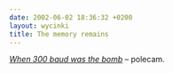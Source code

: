 ```yaml
---
date: 2002-06-02 18:36:32 +0200
layout: wycinki
title: The memory remains
---
```


<cite>[When 300 baud was the bomb](http://www.salon.com/technology/feature/2002/05/31/back_in_the_day/print.html '…na salon.com')</cite> – polecam.
